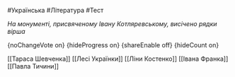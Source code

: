 #Українська #Література #Тест

*На монументі, присвяченому Івану Котляревському, висічено рядки вірша*

{noChangeVote on}
{hideProgress on}
{shareEnable off}
{hideCount on}

[[Тараса Шевченка]]
[[Лесі Українки]]
[[Ліни Костенко]]
[[Івана Франка]]
[[Павла Тичини]]
